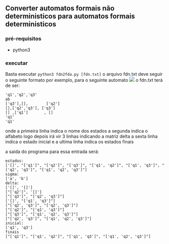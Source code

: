 ## Converter automatos formais não deterministicos para automatos formais deterministicos

### pré-requisitos
* python3
### executar
Basta executar <code>python3 fdn2fda.py [fdn.txt]</code>
o arquivo fdn.txt deve seguir o seguinte formato
por exemplo, para o seguinte automato
<image src="fdn.png"></image>
o fdn.txt terá de ser:

    'q1','q2','q3'
    ab
    ['q3'],[],        ['q2']
    [],['q2','q3'], ['q3']
    [] ,['q1']       , []
    'q1'
    'q1'
onde a primeira linha indica o nome dos estados
a segunda indica o alfabeto
logo depois irá vir 3 linhas indicando a matriz delta
a sexta linha indica o estado inicial
e a ultima linha indica os estados finais

a saida do programa para essa entrada será:

    estados:
    ['[]', "['q1']", "['q2']", "['q3']", "['q1', 'q2']", "['q1', 'q3']", "['q2', 'q3']", "['q1', 'q2', 'q3']"]
    sigma:
    ['a', 'b']
    delta:
    ['[]', '[]']
    ["['q2']", '[]']
    ["['q3']", "['q2', 'q3']"]
    ['[]', "['q1', 'q3']"]
    ["['q2', 'q3']", "['q2', 'q3']"]
    ["['q2']", "['q1', 'q3']"]
    ["['q3']", "['q1', 'q2', 'q3']"]
    ["['q2', 'q3']", "['q1', 'q2', 'q3']"]
    inicial:
    ['q1', 'q3']
    finais
    ["['q1']", "['q1', 'q2']", "['q1', 'q3']", "['q1', 'q2', 'q3']"]
